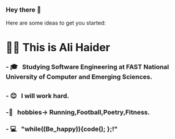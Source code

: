 ### Hey there 👋

Here are some ideas to get you started:
<h1> 💁‍♂️ This is Ali Haider </h1>

<h3>- 🎓 &nbsp; Studying Software Engineering at FAST National University of Computer and Emerging Sciences.<h2>
<h3>- 😊 &nbsp; I will work hard.<h3>
<h3>-🥋 &nbsp; hobbies-> Running,Football,Poetry,Fitness.<h4>
<h3>- 💻 &nbsp; "while((Be_happy)){code(); };!"<h3>
